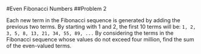 #Even Fibonacci Numbers
##Problem 2

Each new term in the Fibonacci sequence is generated by adding the previous two terms. By starting with $1$ and $2$, the first $10$ terms will be:
`1, 2, 3, 5, 8, 13, 21, 34, 55, 89, ...`
By considering the terms in the Fibonacci sequence whose values do not exceed four million, find the sum of the even-valued terms.